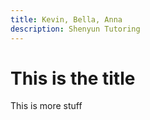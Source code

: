 ```yaml
---
title: Kevin, Bella, Anna
description: Shenyun Tutoring
---
```


# This is the title

This is more stuff